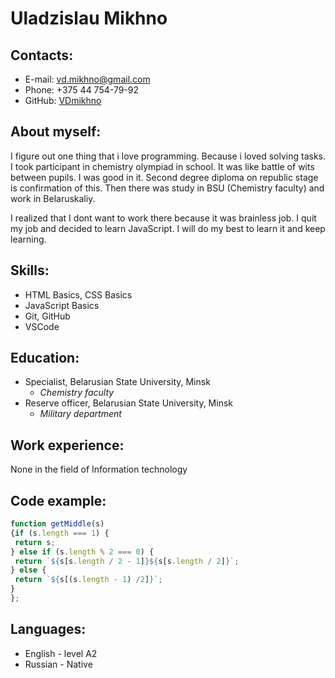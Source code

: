 # Uladzislau Mikhno
## Contacts:
* E-mail: vd.mikhno@gmail.com
* Phone: +375 44 754-79-92
* GitHub: [VDmikhno](https://github.com/VDmikhno)

## About myself:
 I figure out one thing that i love programming. Because i loved solving tasks. I took participant in chemistry olympiad in school. It was like battle of wits between pupils. I was good in it. Second degree diploma on republic stage is confirmation of this. Then there was study in BSU (Chemistry faculty) and work in Belaruskaliy.

 I realized that I dont want to work there because it was brainless job. I quit my job and decided to learn JavaScript. I will do my best to learn it and keep learning.
 
## Skills:
 * HTML Basics, CSS Basics 
 * JavaScript Basics
 * Git, GitHub
 * VSCode

## Education:
* Specialist, Belarusian State University, Minsk 
    * _Chemistry faculty_
* Reserve officer, Belarusian State University, Minsk
    * _Military department_
## Work experience:
None in the field of Information technology

## Code example:
 ```JavaScript
 function getMiddle(s)
{if (s.length === 1) {
  return s;
} else if (s.length % 2 === 0) {
  return `${s[s.length / 2 - 1]}${s[s.length / 2]}`;
} else {
  return `${s[(s.length - 1) /2]}`;
}
};
```

## Languages:
* English - level A2
* Russian - Native